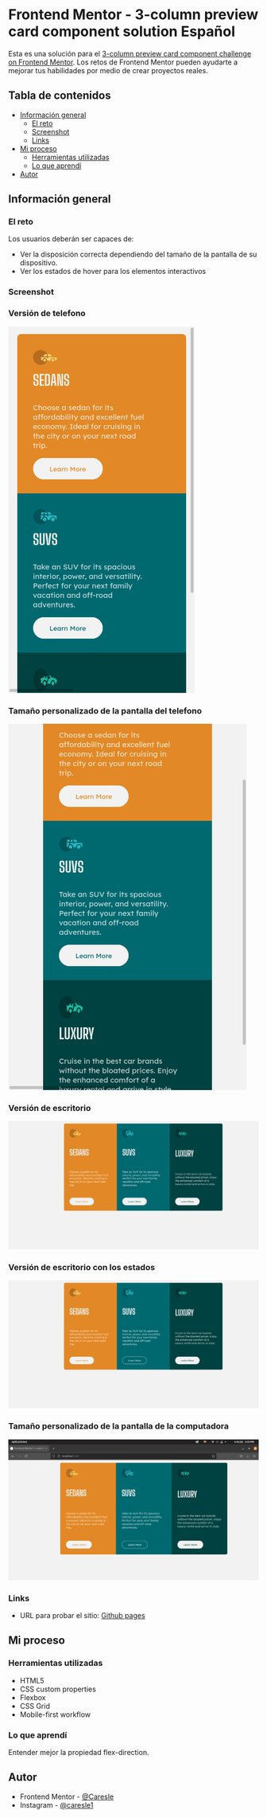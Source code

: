 # Frontend Mentor - 3-column preview card component solution Español

Esta es una solución para el [3-column preview card component challenge on Frontend Mentor](https://www.frontendmentor.io/challenges/3column-preview-card-component-pH92eAR2-). Los retos de Frontend Mentor pueden ayudarte a mejorar tus habilidades por medio de crear proyectos reales.

## Tabla de contenidos
- [Información general](#información-general)
  - [El reto](#el-reto)
  - [Screenshot](#screenshot)
  - [Links](#links)
- [Mi proceso](#mi-proceso)
  - [Herramientas utilizadas](#herramientas-utilizadas)
  - [Lo que aprendí](#lo-que-aprendí)
- [Autor](#autor)

## Información general

### El reto

Los usuarios deberán ser capaces de:

- Ver la disposición correcta dependiendo del tamaño de la pantalla de su dispositivo.
- Ver los estados de hover para los elementos interactivos

### Screenshot

### Versión de telefono

![](./readme-src/mobile-version.png)

### Tamaño personalizado de la pantalla del telefono 

![](./readme-src/mobile-custom-size.png)

### Versión de escritorio

![](./readme-src/desktop-version.png)

### Versión de escritorio con los estados

![](./readme-src/desktop-hover-version.png)

### Tamaño personalizado de la pantalla de la computadora

![](./readme-src/desktop-custom-size.png)

### Links

- URL para probar el sitio: [Github pages](https://caresle.github.io/stats-preview-card-component/)

## Mi proceso

### Herramientas utilizadas

- HTML5
- CSS custom properties
- Flexbox
- CSS Grid
- Mobile-first workflow

### Lo que aprendí

Entender mejor la propiedad flex-direction.

## Autor

- Frontend Mentor - [@Caresle](https://www.frontendmentor.io/profile/Caresle)
- Instagram - [@caresle1](https://instagram.com/caresle1)